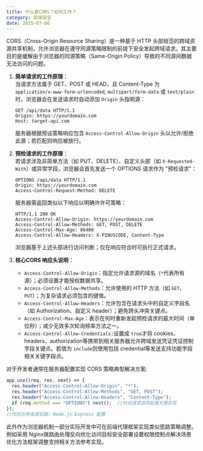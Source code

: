 ```yaml
---
title: 什么是CORS？如何工作？
category: 前端安全
date: 2025-07-06
---
```

CORS（Cross-Origin Resource Sharing）是一种基于 HTTP 头部规范的跨域资源共享机制，允许浏览器在遵守同源策略限制的前提下安全发起跨域请求。其主要目的是缓解由于浏览器的同源策略（Same-Origin Policy）导致的不同源间数据无法访问的问题。

1. **简单请求的工作原理**：  
   当请求方法属于 GET、POST 或 HEAD，且 Content-Type 为 `application/x-www-form-urlencoded`, `multipart/form-data` 或 `text/plain` 时，浏览器会在发送请求时自动添加 `Origin` 头指明源：  
   ```http
   GET /api/data HTTP/1.1
   Origin: https://yourdomain.com
   Host: target-api.com
   ```
   服务器根据预设策略响应包含 `Access-Control-Allow-Origin` 头以允许/拒绝此源；若匹配则响应被放行。

2. **预检请求的工作原理**：  
   若请求涉及非简单方法（如 PUT、DELETE）、自定义头部（如 `X-Requested-With`）或异常字段，浏览器会首先发送一个 OPTIONS 请求作为 "预检请求"：  
   ```http
   OPTIONS /api/data HTTP/1.1
   Origin: https://yourdomain.com
   Access-Control-Request-Method: DELETE
   ```
   服务器需返回类似以下响应以明确许许可策略：  
   ```http
   HTTP/1.1 200 OK
   Access-Control-Allow-Origin: https://yourdomain.com
   Access-Control-Allow-Methods: GET, POST, DELETE
   Access-Control-Max-Age: 86400
   Access-Control-Allow-Headers: X-PINUSCODE, Content-Type
   ```
   浏览器基于上述头部进行访问判断；仅在响应符合时可执行正式请求。

3. **核心CORS 响应头说明**：  
   - `Access-Control-Allow-Origin`：指定允许请求源的域名（`*`代表所有源）；必须设置才能授权数据共享。  
   - `Access-Control-Allow-Methods`：允许使用的 HTTP 方法（如 `GET`、`PUT`）；为复杂请求必须包含的键值。  
   - `Access-Control-Allow-Headers`：允许包含在请求头中的自定义字段名（如 Authorization、自定义 header）；避免跨头冲突关键点。  
   - `Access-Control-Max-Age`：表示在何时重新发起预检请求的最大时间（单位秒）；减少无效多次轮询频率方法之一。  
   - `Access-Control-Allow-Credentials:`设置成 `true`才将 cookies、headers、authorization等携带到相关服务器允许跨域发送凭证凭证控制字段关键点。若值为 `include`则使用包括 credential等发送支持功能字段相关关键字段点。  

对于开发者通常在服务器配置实现 CORS 策略典型解决方案:  
```javascript
app.use((req, res, next) => {
  res.header("Access-Control-Allow-Origin", "*");
  res.header("Access-Control-Allow-Methods", "GET, POST");
  res.header("Access-Control-Allow-Headers", "Content-Type");
  if (req.method === "OPTIONS") next();  //针对请求选项处理关键实现
});
//代码示例来源实践: Node.js Express 配置
```  
此外作为浏览器机制一部分实际开发中可在前端代理框架实现类似思路策略调整。例如采用 Nginx做路由处理反向优化访问目标安全部署设置权限控制点解决场景优化方法框架调整支持相关方法参考实现。

